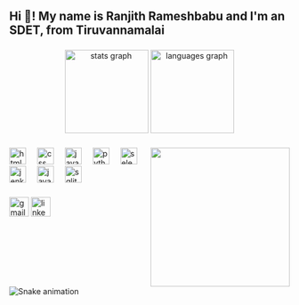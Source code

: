 <h2 align="left">Hi 👋! My name is Ranjith Rameshbabu and I'm an SDET, from Tiruvannamalai </h2>

###

<div align="center">
  <img src="https://github-readme-stats.vercel.app/api?username=maurodesouza&hide_title=false&hide_rank=false&show_icons=true&include_all_commits=true&count_private=true&disable_animations=false&theme=dracula&locale=en&hide_border=false" height="150" alt="stats graph"  />
  <img src="https://github-readme-stats.vercel.app/api/top-langs?username=maurodesouza&locale=en&hide_title=false&layout=compact&card_width=320&langs_count=5&theme=dracula&hide_border=false" height="150" alt="languages graph"  />
</div>

###

<img align="right" height="250" src="https://res.cloudinary.com/de7z1bfwy/image/upload/v1715072064/jly0gzcsvbspum5hqmib.jpg"  />

###

<div align="left">
  <img src="https://cdn.jsdelivr.net/gh/devicons/devicon/icons/html5/html5-original.svg" height="30" alt="html5 logo"  />
  <img width="12" />
  <img src="https://cdn.jsdelivr.net/gh/devicons/devicon/icons/css3/css3-original.svg" height="30" alt="css logo"  />
  <img width="12" />
  <img src="https://cdn.jsdelivr.net/gh/devicons/devicon/icons/javascript/javascript-original.svg" height="30" alt="javascript logo"  />
  <img width="12" />
  <img src="https://cdn.jsdelivr.net/gh/devicons/devicon/icons/python/python-original.svg" height="30" alt="python logo"  />
  <img width="12" />
  <img src="https://www.google.com/url?sa=i&url=https%3A%2F%2Ficonduck.com%2Ficons%2F27926%2Fselenium&psig=AOvVaw1xkwwvLpgztIy_tDoO32-8&ust=1715157744128000&source=images&cd=vfe&opi=89978449&ved=0CBIQjRxqFwoTCMDg0dOS-4UDFQAAAAAdAAAAABAI" height="30" alt="selenium logo"  />
  <img width="12" />
  <img src="https://www.google.com/url?sa=i&url=https%3A%2F%2Flogowik.com%2Fjenkins-vector-logo-4531.html&psig=AOvVaw2N5zlKmeThD1pd42BiV1wX&ust=1715157829004000&source=images&cd=vfe&opi=89978449&ved=0CBIQjRxqFwoTCPielI2T-4UDFQAAAAAdAAAAABAI" height="30" alt="jenkins logo"  />
  <img width="12" />

  <img src="https://www.google.com/url?sa=i&url=https%3A%2F%2Flogowik.com%2Fjava-vector-logo-1028.html&psig=AOvVaw1SSjc1qsw7vzwbDF76gscO&ust=1715158154932000&source=images&cd=vfe&opi=89978449&ved=0CBIQjRxqFwoTCOjH75aU-4UDFQAAAAAdAAAAABAE" height="30" alt="java logo"  />
  <img width="12" />

  <img src="https://www.google.com/url?sa=i&url=https%3A%2F%2Ficonscout.com%2Ffree-icon%2Fsqlite&psig=AOvVaw3EVi8ktG1Y1yPMzuEDqf74&ust=1715158241733000&source=images&cd=vfe&opi=89978449&ved=0CBIQjRxqFwoTCNicjMGU-4UDFQAAAAAdAAAAABAE" height="30" alt="sqlite logo"  />
  <img width="12" />
  
</div>


###

<div align="left">
  <img src="https://img.shields.io/static/v1?message=Gmail&logo=gmail&label=&color=D14836&logoColor=white&labelColor=&style=for-the-badge" height="35" alt="gmail logo"  />
  <img src="https://img.shields.io/static/v1?message=LinkedIn&logo=linkedin&label=&color=0077B5&logoColor=white&labelColor=&style=for-the-badge" height="35" alt="linkedin logo"  />
</div>

###

<br clear="both">

<img src="https://raw.githubusercontent.com/maurodesouza/maurodesouza/output/snake.svg" alt="Snake animation" />

###
